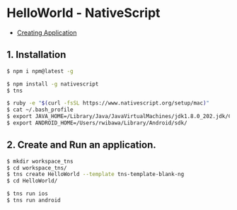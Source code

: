 # HelloWorld - NativeScript
* [Creating Application](https://docs.nativescript.org/angular/start/cli-basics#full-setup-using-run)

## 1. Installation
```bash
$ npm i npm@latest -g

$ npm install -g nativescript
$ tns

$ ruby -e "$(curl -fsSL https://www.nativescript.org/setup/mac)"
$ cat ~/.bash_profile
$ export JAVA_HOME=/Library/Java/JavaVirtualMachines/jdk1.8.0_202.jdk/Contents/Home
$ export ANDROID_HOME=/Users/rwibawa/Library/Android/sdk/
```

## 2. Create and Run an application.
```bash
$ mkdir workspace_tns
$ cd workspace_tns/
$ tns create HelloWorld --template tns-template-blank-ng
$ cd HelloWorld/

$ tns run ios
$ tns run android
```
